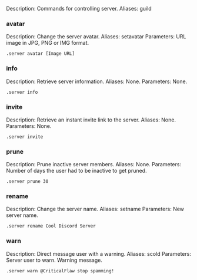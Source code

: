 Description: Commands for controlling server.
Aliases: guild

### avatar

Description: Change the server avatar.
Aliases: setavatar
Parameters: URL image in JPG, PNG or IMG format.
```
.server avatar [Image URL]
```

### info

Description: Retrieve server information.
Aliases: None.
Parameters: None.

```
.server info
```

### invite

Description: Retrieve an instant invite link to the server.
Aliases: None.
Parameters: None.

```
.server invite
```

### prune

Description: Prune inactive server members.
Aliases: None.
Parameters: Number of days the user had to be inactive to get pruned.

```
.server prune 30
```

### rename

Description: Change the server name.
Aliases: setname
Parameters: New server name.

```
.server rename Cool Discord Server 
```

### warn

Description: Direct message user with a warning.
Aliases: scold
Parameters: Server user to warn. Warning message.

```
.server warn @CriticalFlaw stop spamming!
```
